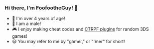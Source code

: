 ### Hi there, I'm FoofootheGuy! 👋
- 👶 I'm over 4 years of age!
- 👨 I am a male!
- 🎮 I enjoy making cheat codes and [CTRPF plugins](https://github.com/mariohackandglitch/CTRPluginFramework-BlankTemplate) for random 3DS games!
- 😃 You may refer to me by "gamer," or "'mer" for short!
